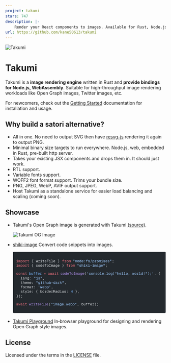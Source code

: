```yaml
---
project: takumi
stars: 747
description: |-
    Render your React components to images. Available for Rust, Node.js, and WebAssembly.
url: https://github.com/kane50613/takumi
---
```


<img src="./assets/images/takumi.svg" alt="Takumi" width="64" />

# Takumi

Takumi is a **image rendering engine** written in Rust and **provide bindings for Node.js, WebAssembly**. Suitable for high-throughput image rendering workloads like Open Graph images, Twitter images, etc.

For newcomers, check out the [Getting Started](https://takumi.kane.tw/docs/getting-started) documentation for installation and usage.

## Why build a satori alternative?

- All in one. No need to output SVG then have [resvg-js](https://github.com/thx/resvg-js) rendering it again to output PNG.
- Minimal binary size targets to run everywhere. Node.js, web, embedded in Rust, pre-built http server.
- Takes your existing JSX components and drops them in. It should just work.
- RTL support.
- Variable fonts support.
- WOFF2 font format support. Trims your bundle size.
- PNG, JPEG, WebP, AVIF output support.
- Host Takumi as a standalone service for easier load balancing and scaling (coming soon).

## Showcase

- Takumi's Open Graph image is generated with Takumi [(source)](./example/twitter-images/components/og-image.tsx).

  ![Takumi OG Image](./example/twitter-images/output/og-image.png)

- [shiki-image](https://github.com/pi0/shiki-image) Convert code snippets into images.

  ![Shiki Image Example](https://github.com/pi0/shiki-image/blob/7ec449c53c20ce5d3260b76cb4bf2cb32e3938e3/test/.snapshot/image.webp)

- [Takumi Playground](https://takumi-playground.kapadiya.net/) In‑browser playground for designing and rendering Open Graph style images.

## License

Licensed under the terms in the [LICENSE](LICENSE) file.

